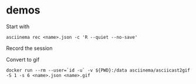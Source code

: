 # demos

Start with

```
asciinema rec <name>.json -c 'R --quiet --no-save'
```

Record the session

Convert to gif

```
docker run --rm --user=`id -u` -v ${PWD}:/data asciinema/asciicast2gif -S 1 -s 6 <name>.json <name>.gif
```
